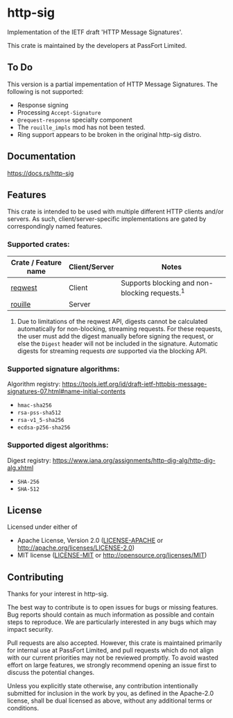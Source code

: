 # http-sig

Implementation of the IETF draft 'HTTP Message Signatures'.

This crate is maintained by the developers at PassFort Limited.

## To Do
This version is a partial impementation of HTTP Message Signatures.  The following
is not supported:
- Response signing
- Processing `Accept-Signature`
- `@request-response` specialty component
- The `rouille_impls` mod has not been tested.
- Ring support appears to be broken in the original http-sig distro.

## Documentation

https://docs.rs/http-sig

## Features

This crate is intended to be used with multiple different HTTP clients and/or servers.
As such, client/server-specific implementations are gated by correspondingly named
features.

### Supported crates:

| Crate / Feature name                              | Client/Server | Notes                                                         |
| ------------------------------------------------- | ------------- | ------------------------------------------------------------- |
| [reqwest](https://crates.io/crates/reqwest)       | Client        | Supports blocking and non-blocking requests.<sup>1</sup>      |
| [rouille](https://crates.io/crates/rouille)       | Server        |                                                               |

1. Due to limitations of the reqwest API, digests cannot be calculated automatically for non-blocking, streaming requests. For
   these requests, the user must add the digest manually before signing the request, or else the `Digest` header will
   not be included in the signature. Automatic digests for streaming requests *are* supported via the blocking API.

### Supported signature algorithms:

Algorithm registry: https://tools.ietf.org/id/draft-ietf-httpbis-message-signatures-07.html#name-initial-contents

- `hmac-sha256`
- `rsa-pss-sha512`
- `rsa-v1_5-sha256`
- `ecdsa-p256-sha256`

### Supported digest algorithms:

Digest registry: https://www.iana.org/assignments/http-dig-alg/http-dig-alg.xhtml

- `SHA-256`
- `SHA-512`

## License

Licensed under either of

- Apache License, Version 2.0 ([LICENSE-APACHE](LICENSE-APACHE) or http://apache.org/licenses/LICENSE-2.0)
- MIT license ([LICENSE-MIT](LICENSE-MIT) or http://opensource.org/licenses/MIT)

## Contributing

Thanks for your interest in http-sig.

The best way to contribute is to open issues for bugs or missing features. Bug reports
should contain as much information as possible and contain steps to reproduce. We are
particularly interested in any bugs which may impact security.

Pull requests are also accepted. However, this crate is maintained primarily for
internal use at PassFort Limited, and pull requests which do not align with our current
priorities may not be reviewed promptly. To avoid wasted effort on large features, we
strongly recommend opening an issue first to discuss the potential changes.

Unless you explicitly state otherwise, any contribution intentionally submitted
for inclusion in the work by you, as defined in the Apache-2.0 license, shall
be dual licensed as above, without any additional terms or conditions.
